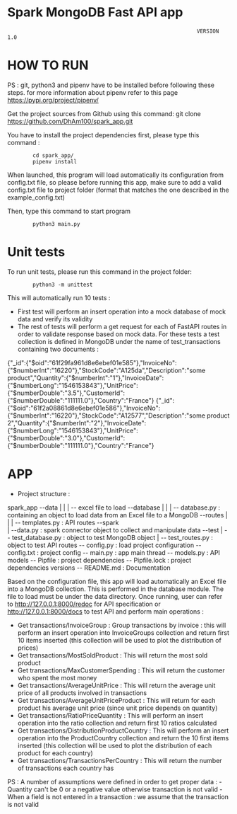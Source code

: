 # Spark MongoDB Fast API app 

                                                                VERSION 1.0


# HOW TO RUN

PS : git, python3 and pipenv have to be installed before following these steps.
     for more information about pipenv refer to this page https://pypi.org/project/pipenv/

Get the project sources from Github using this command:
            git clone https://github.com/DhAm100/spark_app.git

You have to install the project dependencies first, please type this command :

            cd spark_app/
            pipenv install

When launched, this program will load automatically its configuration from config.txt file, so please before running this app, make sure to add a valid config.txt file to project folder (format that matches the one described in the example_config.txt)

Then, type this command to start program

            python3 main.py

# Unit tests

To run unit tests, please run this command in the project folder:

            python3 -m unittest

This will automatically run 10 tests : 
- First test will perform an insert operation into a mock database of mock data and verify its validity
- The rest of tests will perform a get request for each of FastAPI routes in order to validate response based on mock data. For these tests a test collection is defined in MongoDB under the name of test_transactions containing two documents :

{"_id":{"$oid":"61f29fa961d8e6ebef01e585"},"InvoiceNo":{"$numberInt":"16220"},"StockCode":"A125da","Description":"some product","Quantity":{"$numberInt":"1"},"InvoiceDate":{"$numberLong":"1546153843"},"UnitPrice":{"$numberDouble":"3.5"},"CustomerId":{"$numberDouble":"111111.0"},"Country":"France"} 
{"_id":{"$oid":"61f2a08861d8e6ebef01e586"},"InvoiceNo":{"$numberInt":"16220"},"StockCode":"A12577","Description":"some product 2","Quantity":{"$numberInt":"2"},"InvoiceDate":{"$numberLong":"1546153843"},"UnitPrice":{"$numberDouble":"3.0"},"CustomerId":{"$numberDouble":"111111.0"},"Country":"France"}


# APP

- Project structure :

spark_app
--data
| |
| -- excel file to load
--database
| |
| -- database.py : containing an object to load data from an Excel file to a MongoDB
--routes
| |
| -- templates.py : API routes
--spark  
| --data.py : spark connector object to collect and manipulate data
--test
| -- test_database.py : object to test MongoDB object
| -- test_routes.py : object to test API routes
-- config.py : load project configuration
-- config.txt : project config
-- main.py : app main thread
-- models.py : API models
-- Pipfile : project dependencies
-- Pipfile.lock : project dependencies versions
-- README.md : Documentation

Based on the configuration file, this app will load automatically an Excel file into a MongoDB collection. This is performed in the database module. The file to load must be under the data directory.
Once running, user can refer to http://127.0.0.1:8000/redoc for API specification or http://127.0.0.1:8000/docs to test API and perform main operations : 
- Get transactions/InvoiceGroup : Group transactions by invoice : this will perform an insert operation into InvoiceGroups collection and return first 10 items inserted (this collection will be used to plot the distribution of prices)
- Get transactions/MostSoldProduct : This will return the most sold product
- Get transactions/MaxCustomerSpending : This will return the customer who spent the most money
- Get transactions/AverageUnitPrice : This will return the average unit price of all products involved in transactions 
- Get transactions/AverageUnitPriceProduct : This will return for each product his average unit price (since unit price depends on quantity) 
- Get transactions/RatioPriceQuantity : This will perform an insert operation into the ratio collection and return first 10 ratios calculated
- Get transactions/DistributionProductCountry : This will perform an insert operation into the ProductCountry collection and return the 10 first items inserted (this collection will be used to plot the distribution of each product for each country)
- Get transactions/TransactionsPerCountry : This will return the number of transactions each country has

PS : A number of assumptions were defined in order to get proper data : 
    - Quantity can't be 0 or a negative value otherwise transaction is not valid 
    - When a field is not entered in a transaction : we assume that the transaction is not valid 
